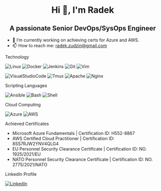<h1 align="center"> Hi 👋, I'm Radek</h1>


<h2 align="center"> A passionate Senior DevOps/SysOps Engineer</h2>


- 🔭 I’m currently working on achieving certs for Azure and AWS.
- 📫 How to reach me: radek.zudzin@gmail.com



Technology

![Linux](https://img.shields.io/badge/Linux-FCC624?style=for-the-badge&logo=linux&logoColor=black)
![Docker](https://img.shields.io/badge/Docker-2CA5E0?style=for-the-badge&logo=docker&logoColor=white)
![Jenkins](https://img.shields.io/badge/Jenkins-D24939?style=for-the-badge&logo=Jenkins&logoColor=white)
![Git](https://img.shields.io/badge/GIT-E44C30?style=for-the-badge&logo=git&logoColor=white)
![Vim](https://img.shields.io/badge/VIM-%2311AB00.svg?&style=for-the-badge&logo=vim&logoColor=white)

![VisualStudioCode](https://img.shields.io/badge/Visual_Studio_Code-0078D4?style=for-the-badge&logo=visual%20studio%20code&logoColor=white)
![Tmux](https://img.shields.io/badge/tmux-1BB91F?style=for-the-badge&logo=tmux&logoColor=white)
![Apache](https://img.shields.io/badge/Apache-D22128?style=for-the-badge&logo=Apache&logoColor=white)
![Nginx](https://img.shields.io/badge/Nginx-009639?style=for-the-badge&logo=nginx&logoColor=white)


Scripting Languages

![Ansible](https://img.shields.io/badge/Ansible-000000?style=for-the-badge&logo=ansible&logoColor=white)
![Bash](https://img.shields.io/badge/Shell_Script-121011?style=for-the-badge&logo=gnu-bash&logoColor=white)
![Shell](https://img.shields.io/badge/powershell-5391FE?style=for-the-badge&logo=powershell&logoColor=white)

Cloud Computing

![Azure](https://img.shields.io/badge/microsoft%20azure-0089D6?style=for-the-badge&logo=microsoft-azure&logoColor=white)
![AWS](https://img.shields.io/badge/Amazon_AWS-FF9900?style=for-the-badge&logo=amazonaws&logoColor=white)

Achieved Certificates

 - Microsoft Azure Fundamentals | Certification ID: H552-8867
 - AWS Certified Cloud Practitioner | Certification ID: 8SS7RJW2YNV4QLG4
 - EU Personnel Security Clearance Certificate | Certification ID: NO. 1925/2021/EU
 - NATO Personnel Security Clearance Certificate | Certification ID: NO. 2775/2021/NATO


LinkedIn Profile

[![LinkedIn](https://img.shields.io/badge/LinkedIn-0077B5?style=for-the-badge&logo=linkedin&logoColor=white)](https://www.linkedin.com/in/rados%C5%82aw-zudzin-61b8a9168/)
